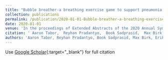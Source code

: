 ```yaml
---
title: "Bubble breather-a breathing exercise game to support pneumonia rehabilitation and recovery"
collection: publications
permalink: /publication/2020-01-01-Bubble-breather-a-breathing-exercise-game-to-support-pneumonia-rehabilitation-and-recovery
date: 2020-01-01
venue: 'In the proceedings of Extended Abstracts of the 2020 Annual Symposium on Computer-Human Interaction in Play'
citation: ' Aaron Tabor,  Reyhan Pradantyo,  Book Sadprasid,  Max Birk,  Erik Scheme,  Scott Bateman, &quot;Bubble breather-a breathing exercise game to support pneumonia rehabilitation and recovery.&quot; In the proceedings of Extended Abstracts of the 2020 Annual Symposium on Computer-Human Interaction in Play, 2020.'
authors: 'Aaron Tabor, Reyhan Pradantyo, Book Sadprasid, Max Birk, Erik Scheme, Scott Bateman'
---
```

Use [Google Scholar](https://scholar.google.com/scholar?q=Bubble+breather+a+breathing+exercise+game+to+support+pneumonia+rehabilitation+and+recovery){:target="_blank"} for full citation